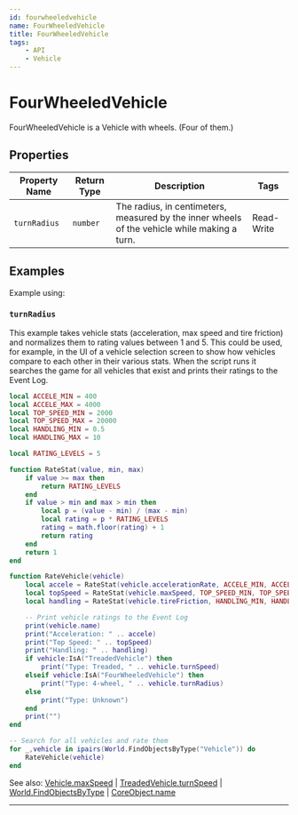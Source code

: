```yaml
---
id: fourwheeledvehicle
name: FourWheeledVehicle
title: FourWheeledVehicle
tags:
    - API
    - Vehicle
---
```


# FourWheeledVehicle

FourWheeledVehicle is a Vehicle with wheels. (Four of them.)

## Properties

| Property Name | Return Type | Description | Tags |
| -------- | ----------- | ----------- | ---- |
| `turnRadius` | `number` | The radius, in centimeters, measured by the inner wheels of the vehicle while making a turn. | Read-Write |

## Examples

Example using:

### `turnRadius`

This example takes vehicle stats (acceleration, max speed and tire friction) and normalizes them to rating values between 1 and 5. This could be used, for example, in the UI of a vehicle selection screen to show how vehicles compare to each other in their various stats. When the script runs it searches the game for all vehicles that exist and prints their ratings to the Event Log.

```lua
local ACCELE_MIN = 400
local ACCELE_MAX = 4000
local TOP_SPEED_MIN = 2000
local TOP_SPEED_MAX = 20000
local HANDLING_MIN = 0.5
local HANDLING_MAX = 10

local RATING_LEVELS = 5

function RateStat(value, min, max)
    if value >= max then
        return RATING_LEVELS
    end
    if value > min and max > min then
        local p = (value - min) / (max - min)
        local rating = p * RATING_LEVELS
        rating = math.floor(rating) + 1
        return rating
    end
    return 1
end

function RateVehicle(vehicle)
    local accele = RateStat(vehicle.accelerationRate, ACCELE_MIN, ACCELE_MAX)
    local topSpeed = RateStat(vehicle.maxSpeed, TOP_SPEED_MIN, TOP_SPEED_MAX)
    local handling = RateStat(vehicle.tireFriction, HANDLING_MIN, HANDLING_MAX)

    -- Print vehicle ratings to the Event Log
    print(vehicle.name)
    print("Acceleration: " .. accele)
    print("Top Speed: " .. topSpeed)
    print("Handling: " .. handling)
    if vehicle:IsA("TreadedVehicle") then
        print("Type: Treaded, " .. vehicle.turnSpeed)
    elseif vehicle:IsA("FourWheeledVehicle") then
        print("Type: 4-wheel, " .. vehicle.turnRadius)
    else
        print("Type: Unknown")
    end
    print("")
end

-- Search for all vehicles and rate them
for _,vehicle in ipairs(World.FindObjectsByType("Vehicle")) do
    RateVehicle(vehicle)
end
```

See also: [Vehicle.maxSpeed](vehicle.md) | [TreadedVehicle.turnSpeed](treadedvehicle.md) | [World.FindObjectsByType](world.md) | [CoreObject.name](coreobject.md)

---
